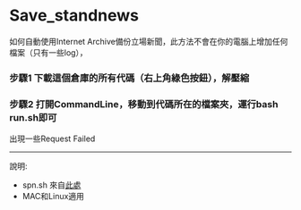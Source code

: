 # Save_standnews
如何自動使用Internet Archive備份立場新聞，此方法不會在你的電腦上增加任何檔案（只有一些log），

### 步驟1 下載這個倉庫的所有代碼（右上角綠色按鈕），解壓縮

### 步驟2 打開CommandLine，移動到代碼所在的檔案夾，運行bash run.sh即可

出現一些Request Failed

---

說明: 

- spn.sh 來自[此處](https://github.com/overcast07/wayback-machine-spn-scripts/blob/main/spn.sh)  
- MAC和Linux適用  
